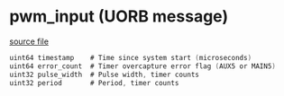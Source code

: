 # pwm_input (UORB message)



[source file](https://github.com/PX4/PX4-Autopilot/blob/main/msg/pwm_input.msg)

```c
uint64 timestamp	# Time since system start (microseconds)
uint64 error_count	# Timer overcapture error flag (AUX5 or MAIN5)
uint32 pulse_width	# Pulse width, timer counts
uint32 period		# Period, timer counts

```
